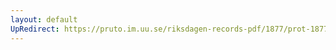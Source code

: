 ```yaml
---
layout: default
UpRedirect: https://pruto.im.uu.se/riksdagen-records-pdf/1877/prot-1877--fk--005/prot-1877--fk--005_005.pdf
---
```

